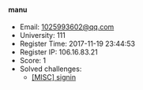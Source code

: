 #### manu  

* Email: 1025993602@qq.com  
* University: 111  
* Register Time: 2017-11-19 23:44:53  
* Register IP: 106.16.83.21  
* Score: 1  
* Solved challenges: 
  * [[MISC] signin](https://github.com/SniperOJ/Challenges/blob/master/misc/signin.json)  
